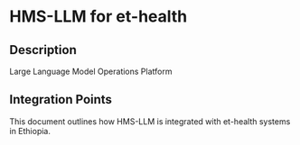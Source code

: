 # HMS-LLM for et-health

## Description

Large Language Model Operations Platform

## Integration Points

This document outlines how HMS-LLM is integrated with et-health systems in Ethiopia.
